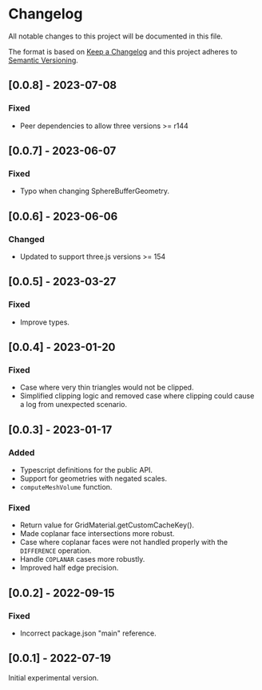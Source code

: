 # Changelog
All notable changes to this project will be documented in this file.

The format is based on [Keep a Changelog](http://keepachangelog.com/en/1.0.0/)
and this project adheres to [Semantic Versioning](http://semver.org/spec/v2.0.0.html).

## [0.0.8] - 2023-07-08
### Fixed
- Peer dependencies to allow three versions >= r144

## [0.0.7] - 2023-06-07
### Fixed
- Typo when changing SphereBufferGeometry.

## [0.0.6] - 2023-06-06
### Changed
- Updated to support three.js versions >= 154

## [0.0.5] - 2023-03-27
### Fixed
- Improve types.

## [0.0.4] - 2023-01-20
### Fixed
- Case where very thin triangles would not be clipped.
- Simplified clipping logic and removed case where clipping could cause a log from unexpected scenario.

## [0.0.3] - 2023-01-17
### Added
- Typescript definitions for the public API.
- Support for geometries with negated scales.
- `computeMeshVolume` function.

### Fixed
- Return value for GridMaterial.getCustomCacheKey().
- Made coplanar face intersections more robust.
- Case where coplanar faces were not handled properly with the `DIFFERENCE` operation.
- Handle `COPLANAR` cases more robustly.
- Improved half edge precision.

## [0.0.2] - 2022-09-15
### Fixed
- Incorrect package.json "main" reference.

## [0.0.1] - 2022-07-19

Initial experimental version.
